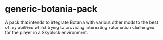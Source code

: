 # generic-botania-pack

A pack that intends to integrate Botania with various other mods to the best of my abilities whilst trying to providing interesting automation challenges for the player in a Skyblock environment.
